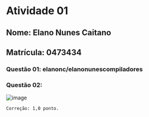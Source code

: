 # Atividade 01

## Nome: Elano Nunes Caitano
## Matrícula: 0473434

### Questão 01: elanonc/elanonunescompiladores
### Questão 02: 
![image](https://drive.google.com/uc?export=view&id=1Jpu2xaeh38v2nZnb7uaVbBQ13p5nr-rJ)

  ```
  Correção: 1,0 ponto.
  ```
